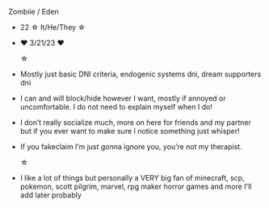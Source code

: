 Zombiie / Eden
- 22 ☆ It/He/They ☆
- ♥ 3/21/23 ♥

   ☆
  
- Mostly just basic DNI criteria, endogenic systems dni, dream supporters dni
- I can and will block/hide however I want, mostly if annoyed or uncomfortable. I do not need to explain myself when I do!
- I don’t really socialize much, more on here for friends and my partner but if you ever want to make sure I notice something just whisper!
- If you fakeclaim I’m just gonna ignore you, you’re not my therapist.

  ☆
  
- I like a lot of things but personally a VERY big fan of minecraft, scp, pokemon, scott pilgrim, marvel, rpg maker horror games and more I'll add later probably

